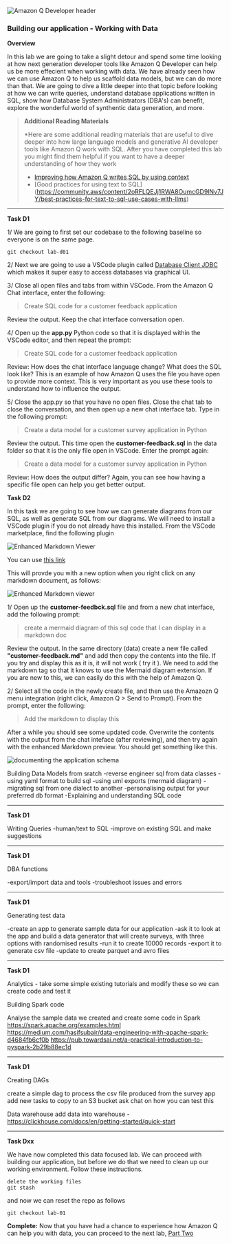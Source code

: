 ![Amazon Q Developer header](/images/q-vscode-header.png)

### Building our application - Working with Data

**Overview**

In this lab we are going to take a slight detour and spend some time looking at how next generation developer tools like Amazon Q Developer can help us be more effecient when working with data. We have already seen how we can use Amazon Q to help us scaffold data models, but we can do more than that. We are going to dive a little deeper into that topic before looking at how we can write queries, understand database applications written in SQL, show how Database System Administrators (DBA's) can benefit, explore the wonderful world of synthentic data generation, and more.

> **Additional Reading Materials**
>
> *Here are some additional reading materials that are useful to dive deeper into how large language models and generative AI developer tools like Amazon Q work with SQL. After you have completed this lab you might find them helpful if you want to have a deeper understanding of how they work
>
> * [Improving how Amazon Q writes SQL by using context](https://community.aws/content/2oft0CjVFvJFbRoPlLdUbi7o6hM/writing-sql-with-amazon-q-developer-workspace-context)
> * [Good practices for using text to SQL] (https://community.aws/content/2oRFLQEJj1RWA8OumcGD9lNv7JY/best-practices-for-text-to-sql-use-cases-with-llms)
>

---

**Task D1**

1/ We are going to first set our codebase to the following baseline so everyone is on the same page.

```
git checkout lab-d01
```

2/ Next we are going to use a VSCode plugin called [Database Client JDBC](https://marketplace.visualstudio.com/items?itemName=cweijan.dbclient-jdbc) which makes it super easy to access databases via graphical UI.

3/ Close all open files and tabs from within VSCode. From the Amazon Q Chat interface, enter the following:

> Create SQL code for a customer feedback application

Review the output. Keep the chat interface conversation open.

4/ Open up the **app.py** Python code so that it is displayed within the VSCode editor, and then repeat the prompt:

> Create SQL code for a customer feedback application

Review: How does the chat interface language change? What does the SQL look like? This is an example of how Amazon Q uses the file you have open to provide more context. This is very important as you use these tools to understand how to influence the output.

5/ Close the app.py so that you have no open files. Close the chat tab to close the conversation, and then open up a new chat interface tab. Type in the following prompt:

> Create a data model for a customer survey application in Python

Review the output. This time open the **customer-feedback.sql** in the data folder so that it is the only file open in VSCode. Enter the prompt again:

> Create a data model for a customer survey application in Python

Review: How does the output differ? Again, you can see how having a specific file open can help you get better output.


**Task D2**

In this task we are going to see how we can generate diagrams from our SQL, as well as generate SQL from our diagrams. We will need to install a VSCode plugin if you do not already have this installed. From the VSCode marketplace, find the following plugin

![Enhanced Markdown Viewer](/images/vscode-markdown-enhanced.png)

You can use [this link](https://marketplace.visualstudio.com/items?itemName=shd101wyy.markdown-preview-enhanced)

This will provde you with a new option when you right click on any markdown document, as follows:

![Enhanced Markdown viewer](/images/vscode-markdown-enhanced-fileopen.png)


1/ Open up the **customer-feedbck.sql** file and from a new chat interface, add the following prompt:

> create a mermaid diagram of this sql code that I can display in a markdown doc

Review the output. In the same directory (data) create a new file called **"customer-feedback.md"** and add then copy the contents into the file. If you try and display this as it is, it will not work ( try it ). We need to add the markdown tag so that it knows to use the Mermaid diagram extension. If you are new to this, we can easily do this with the help of Amazon Q.

2/ Select all the code in the newly create file, and then use the Amazozn Q menu integration (right click, Amazon Q > Send to Prompt). From the prompt, enter the following:

> Add the markdown to display this

After a while you should see some updated code. Overwrite the contents with the output from the chat inteface (after reviewing), and then try again with the enhanced Markdown preview. You should get something like this.

![documenting the application schema](/images/vscode-mermaid-show.png)



Building Data Models from sratch
-reverse engineer sql from data classes
-using yaml format to build sql
-using uml exports (mermaid diagram)
-migrating sql from one dialect to another
-personalising output for your preferred db format
-Explaining and understanding SQL code

---

**Task D1**

Writing Queries
-human/text to SQL
-improve on existing SQL and make suggestions

---

**Task D1**

DBA functions

-export/import data and tools
-troubleshoot issues and errors

---

**Task D1**

Generating test data

-create an app to generate sample data for our application
-ask it to look at the app and build a data generator that will create surveys, with three options with randomised results
-run it to create 10000 records
-export it to generate csv file
-update to create parquet and avro files

---

**Task D1**

Analytics - take some simple existing tutorials and modify these so we can create code and test it

Building Spark code

Analyse the sample data we created and create some code in Spark
https://spark.apache.org/examples.html
https://medium.com/hasifsubair/data-engineering-with-apache-spark-d4684fb6cf0b
https://pub.towardsai.net/a-practical-introduction-to-pyspark-2b29b88ec1d

---

**Task D1**


Creating DAGs

create a simple dag to process the csv file produced from the survey app
add new tasks to copy to an S3 bucket
ask chat on how you can test this

Data warehouse
add data into warehouse - https://clickhouse.com/docs/en/getting-started/quick-start


---

**Task Dxx**

We have now completed this data focused lab. We can proceed with building our application, but before we do that we need to clean up our working environment. Follow these instructions.

```
delete the working files
git stash
```
and now we can reset the repo as follows

```
git checkout lab-01
```

**Complete:** Now that you have had a chance to experience how Amazon Q can help you with data, you can proceed to the next lab, [Part Two](building-our-app-part-2.md)



